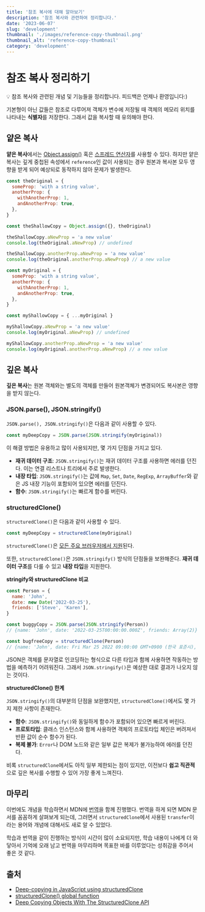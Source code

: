 ```yaml
---
title: '참조 복사에 대해 알아보기'
description: '참조 복사와 관련하여 정리합니다.'
date: '2023-06-07'
slug: 'development'
thumbnail: './images/reference-copy-thumbnail.png'
thumbnail_alt: 'reference-copy-thumbnail'
category: 'development'
---
```


# 참조 복사 정리하기

<Callout>
  💡 참조 복사와 관련된 개념 및 기능들을 정리합니다. 피드백은 언제나 환영입니다:)
</Callout>

기본형이 아닌 값들은 참조로 다루어져 객체가 변수에 저장될 때 객체의 메모리 위치를 나타내는 **식별자**를 저장한다.
그래서 값을 복사할 때 유의해야 한다.

## 얕은 복사

**얕은 복사**에서는 [Object.assign()](https://developer.mozilla.org/ko/docs/Web/JavaScript/Reference/Global_Objects/Object/assign) 혹은 [스프레드 연산자](https://developer.mozilla.org/ko/docs/Web/JavaScript/Reference/Operators/Spread_syntax)를 사용할 수 있다.
하지만 얕은 복사는 깊게 중첩된 속성에서 `reference`인 값이 사용되는 경우 원본과 복사본 모두 영향을 받게 되어 예상되로 동작하지 않아 문제가 발생한다.

```js
const theOriginal = {
  someProp: 'with a string value',
  anotherProp: {
    withAnotherProp: 1,
    andAnotherProp: true,
  },
}

const theShallowCopy = Object.assign({}, theOriginal)

theShallowCopy.aNewProp = 'a new value'
console.log(theOriginal.aNewProp) // undefined

theShallowCopy.anotherProp.aNewProp = 'a new value'
console.log(theOriginal.anotherProp.aNewProp) // a new value
```

```js
const myOriginal = {
  someProp: 'with a string value',
  anotherProp: {
    withAnotherProp: 1,
    andAnotherProp: true,
  },
}

const myShallowCopy = { ...myOriginal }

myShallowCopy.aNewProp = 'a new value'
console.log(myOriginal.aNewProp) // undefined

myShallowCopy.anotherProp.aNewProp = 'a new value'
console.log(myOriginal.anotherProp.aNewProp) // a new value
```

## 깊은 복사

**깊은 복사**는 원본 객체와는 별도의 객체를 만들어 원본객체가 변경되어도 복사본은 영향을 받지 않는다.

### JSON.parse(), JSON.stringify()

`JSON.parse(), JSON.stringify()`은 다음과 같이 사용할 수 있다.

```js
const myDeepCopy = JSON.parse(JSON.stringify(myOriginal))
```

이 해결 방법은 유용하고 많이 사용되지만,
몇 가지 단점을 가지고 있다.

- **재귀 데이터 구조**: `JSON.stringify()`는 재귀 데이터 구조를 사용하면 에러를 던진다. 이는 연결 리스트나 트리에서 주로 발생한다.
- **내장 타입**: `JSON.stringify()`는 값에 `Map`, `Set`, `Date`, `RegExp`, `ArrayBuffer`와 같은 JS 내장 기능이 포함되어 있으면 에러를 던진다.
- **함수**: `JSON.stringify()`는 빠르게 함수를 버린다.

### structuredClone()

`structuredClone()`은 다음과 같이 사용할 수 있다.

```js
const myDeepCopy = structuredClone(myOriginal)
```

`structuredClone()`은 [모든 주요 브러우저에서 지원](https://caniuse.com/?search=structuredClone)된다.

또한, `structuredClone()`은 `JSON.stringify()` 방식의 단점들을 보완해준다.
**재귀 데이터 구조**를 다룰 수 있고 **내장 타입**을 지원한다.

**stringify와 structuredClone 비교**

```js
const Person = {
  name: 'John',
  date: new Date('2022-03-25'),
  friends: ['Steve', 'Karen'],
}

const buggyCopy = JSON.parse(JSON.stringify(Person))
// {name: 'John', date: '2022-03-25T00:00:00.000Z', friends: Array(2)}

const bugfreeCopy = structuredClone(Person)
// {name: 'John', date: Fri Mar 25 2022 09:00:00 GMT+0900 (한국 표준시), friends: Array(2)}
```

JSON은 객체를 문자열로 인코딩하는 형식으로 다른 타입과 함께 사용하면 작동하는 방법을 예측하기 어려워진다.
그래서 `JSON.stringify()`은 예상한 대로 결과가 나오지 않는 것이다.

**structuredClone() 한계**

`JSON.stringify()`의 대부분의 단점을 보완했지만,
`structuredClone()`에서도 몇 가지 제한 사항이 존재한다.

- **함수**: `JSON.stringify()`와 동일하게 함수가 포함되어 있으면 빠르게 버린다.
- **프로토타입**: 클래스 인스턴스와 함께 사용하면 객체의 프로토타입 체인은 버려져서 반환 값이 순수 함수가 된다.
- **복제 불가**: `Error`나 DOM 노드와 같은 일부 값은 복제가 불가능하여 에러를 던진다.

비록 `structuredClone`에서도 아직 일부 제한되는 점이 있지만,
이전보다 **쉽고 직관적**으로 깊은 복사를 수행할 수 있어 가장 좋게 느껴진다.

## 마무리

이번에도 개념을 학습하면서 MDN에 [번역](https://github.com/mdn/translated-content/pull/13592)을 함께 진행했다.
번역을 하게 되면 MDN 문서를 꼼꼼하게 살펴보게 되는데,
그러면서 `structuredClone`에서 사용된 `transfer`이라는 용어와 개념에 대해서도 새로 알 수 있었다.

학습과 번역을 같이 진행하는 방식이 시간이 많이 소요되지만,
학습 내용이 나에게 더 와닿아서 기억에 오래 남고 번역을 마무리하며 목표한 바를 이루었다는 성취감을 주어서 좋은 것 같다.

## 출처

- [Deep-copying in JavaScript using structuredClone](https://web.dev/structured-clone/)
- [structuredClone() global function](https://developer.mozilla.org/en-US/docs/Web/API/structuredClone)
- [Deep Copying Objects With The StructuredClone API](https://blog.openreplay.com/deep-copying-objects-with-the-structuredclone-api/)
